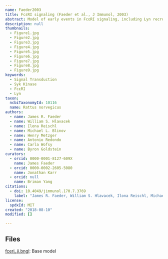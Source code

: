 ```yaml
---
name: Faeder2003
title: FcεRI signaling (Faeder et al., J Immunol, 2003)
abstract: Model of early events in FcεRI signaling, including Lyn recruitment and Syk activation.
description: null
thumbnails:
  - Figure1.jpg
  - Figure2.jpg
  - Figure3.jpg
  - Figure4.jpg
  - Figure5.jpg
  - Figure6.jpg
  - Figure7.jpg
  - Figure8.jpg
  - Figure9.jpg
keywords:
  - Signal Transduction
  - Syk Kinase
  - FcεRI
  - Lyn
taxon:
  ncbiTaxonomyId: 10116
  name: Rattus norvegicus
authors:
  - name: James R. Faeder
  - name: William S. Hlavacek
  - name: Ilona Reischl
  - name: Michael L. Blinov
  - name: Henry Metzger
  - name: Antonio Redondo
  - name: Carla Wofsy
  - name: Byron Goldstein
curators:
  - orcid: 0000-0001-8127-609X
    name: James Faeder
  - orcid: 0000-0002-2605-5080
    name: Jonathan Karr
  - orcid: null
    name: Briman Yang
citations:
  - doi: 10.4049/jimmunol.170.7.3769
    label: "James R. Faeder, William S. Hlavacek, Ilona Reischl, Michael L. Blinov, Henry Metzger, Antonio Redondo, Carla Wofsy & Byron Goldstein. Investigation of early events in FcεRI-mediated signaling using a detailed mathematical model. J Immunol 170, 7:3769-81 (2003)."
license:
  spdxId: MIT
created: "2018-08-10"
modified: []

---
```


## Files
[fceri_ji.bngl](fceri_ji.bngl): Base model
